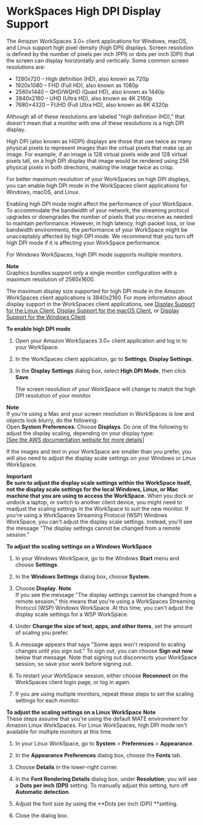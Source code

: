 # WorkSpaces High DPI Display Support<a name="high_dpi_support"></a>

The Amazon WorkSpaces 3\.0\+ client applications for Windows, macOS, and Linux support high pixel density \(high DPI\) displays\. Screen resolution is defined by the number of pixels per inch \(PPI\) or dots per inch \(DPI\) that the screen can display horizontally and vertically\. Some common screen resolutions are:
+ 1280x720 – High definition \(HD\), also known as 720p
+ 1920x1080 – FHD \(Full HD\), also known as 1080p
+ 2560x1440 – QHD/WQHD \(Quad HD\), also known as 1440p
+ 3840x2160 – UHD \(Ultra HD\), also known as 4K 2160p
+ 7680×4320 – FUHD \(Full Ultra HD\), also known as 8K 4320p

Although all of these resolutions are labeled "high definition \(HD\)," that doesn't mean that a monitor with one of these resolutions is a high DPI display\.

High DPI \(also known as HiDPI\) displays are those that use twice as many physical pixels to represent images than the virtual pixels that make up an image\. For example, if an image is 128 virtual pixels wide and 128 virtual pixels tall, on a high DPI display that image would be rendered using 256 physical pixels in both directions, making the image twice as crisp\.

For better maximum resolution of your WorkSpaces on high DPI displays, you can enable high DPI mode in the WorkSpaces client applications for Windows, macOS, and Linux\.

Enabling high DPI mode might affect the performance of your WorkSpace\. To accommodate the bandwidth of your network, the streaming protocol upgrades or downgrades the number of pixels that you receive as needed to maintain performance\. However, in high latency, high packet loss, or low bandwidth environments, the performance of your WorkSpace might be unacceptably affected by high DPI mode\. We recommend that you turn off high DPI mode if it is affecting your WorkSpace performance\.

For Windows WorkSpaces, high DPI mode supports multiple monitors\.

**Note**  
Graphics bundles support only a single monitor configuration with a maximum resolution of 2560x1600\.

The maximum display size supported for high DPI mode in the Amazon WorkSpaces client applications is 3840x2160\. For more information about display support in the WorkSpaces client applications, see [ Display Support for the Linux Client](amazon-workspaces-linux-client.md#linux-display-support), [Display Support for the macOS Client](amazon-workspaces-osx-client.md#osx-display-support), or [Display Support for the Windows Client](amazon-workspaces-windows-client.md#windows-display-support)\. 

**To enable high DPI mode**

1. Open your Amazon WorkSpaces 3\.0\+ client application and log in to your WorkSpace\.

1. In the WorkSpaces client application, go to **Settings**, **Display Settings**\. 

1. In the **Display Settings** dialog box, select **High DPI Mode**, then click **Save**\.

   The screen resolution of your WorkSpace will change to match the high DPI resolution of your monitor\.

**Note**  
If you're using a Mac and your screen resolution in WorkSpaces is low and objects look blurry, do the following:  
Open **System Preferences**\.
Choose **Displays**\.
Do one of the following to adjust the display scaling, depending on your display type:      
[\[See the AWS documentation website for more details\]](http://docs.aws.amazon.com/workspaces/latest/userguide/high_dpi_support.html)

If the images and text in your WorkSpace are smaller than you prefer, you will also need to adjust the display scale settings on your Windows or Linux WorkSpace\.

**Important**  
**Be sure to adjust the display scale settings within the WorkSpace itself, not the display scale settings for the local Windows, Linux, or Mac machine that you are using to access the WorkSpace\.**
When you dock or undock a laptop, or switch to another client device, you might need to readjust the scaling settings in the WorkSpace to suit the new monitor\.
If you're using a WorkSpaces Streaming Protocol \(WSP\) Windows WorkSpace, you can't adjust the display scale settings\. Instead, you'll see the message "The display settings cannot be changed from a remote session\."

**To adjust the scaling settings on a Windows WorkSpace**

1. In your Windows WorkSpace, go to the Windows **Start** menu and choose **Settings**\.

1. In the **Windows Settings** dialog box, choose **System**\.

1. Choose **Display**\.
**Note**  
If you see the message "The display settings cannot be changed from a remote session," this means that you're using a WorkSpaces Streaming Protocol \(WSP\) Windows WorkSpace\. At this time, you can't adjust the display scale settings for a WSP WorkSpace\.

1. Under **Change the size of text, apps, and other items**, set the amount of scaling you prefer\.

1. A message appears that says "Some apps won't respond to scaling changes until you sign out\." To sign out, you can choose **Sign out now** below that message\. Note that signing out disconnects your WorkSpace session, so save your work before signing out\.

1. To restart your WorkSpace session, either choose **Reconnect** on the WorkSpaces client login page, or log in again\.

1. If you are using multiple monitors, repeat these steps to set the scaling settings for each monitor\.

**To adjust the scaling settings on a Linux WorkSpace**
**Note**  
These steps assume that you're using the default MATE environment for Amazon Linux WorkSpaces\.
For Linux WorkSpaces, high DPI mode isn't available for multiple monitors at this time\.

1. In your Linux WorkSpace, go to **System** > **Preferences** > **Appearance**\.

1. In the **Appearance Preferences** dialog box, choose the **Fonts** tab\.

1. Choose **Details** in the lower\-right corner\.

1. In the **Font Rendering Details** dialog box, under **Resolution**, you will see a **Dots per inch \(DPI\)** setting\. To manually adjust this setting, turn off **Automatic detection**\.

1. Adjust the font size by using the **Dots per inch \(DPI\) **setting\.

1. Close the dialog box\.